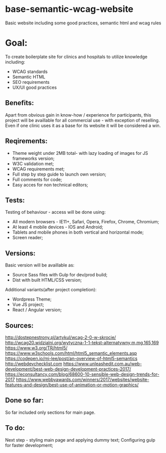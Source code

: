 # base-semantic-wcag-website
Basic website including some good practices, semantic html and wcag rules

# Goal:
To create boilerplate site for clinics and hospitals to utilize knowledge including:
* WCAG standards
* Semantic HTML
* SEO requirements
* UX/UI good practices

## Benefits:
Apart from obvious gain in know-how / experience for participants, this project will be availlable for all commercial use - with exception of reselling.
Even if one clinic uses it as a base for its website it will be considered a win.

## Reqirements:
* Theme weight under 2MB total- with lazy loading of images for JS frameworks version;
* W3C validation met;
* WCAG requirements met;
* Full step by step guide to launch own version;
* Full comments for code;
* Easy acces for non technical editors;

## Tests:
Testing of behaviour - access will be done using:
* All modern browsers - IE11+, Safari, Opera, Firefox, Chrome, Chromium;
* At least 4 mobile devices - IOS and Android;
* Tablets and mobile phones in both vertical and horizontal mode;
* Screen reader;

## Versions:
Basic version will be availlable as:
* Source Sass files with Gulp for dev/prod build;
* Dist with built HTML/CSS version;

Additional variants(after project completion):
* Wordpress Theme;
* Vue JS project;
* React / Angular version;


## Sources:
http://dostepnestrony.pl/artykul/wcag-2-0-w-skrocie/
http://wcag20.widzialni.org/wytyczna-1-1-tekst-alternatywny,m,mg,165,169
https://www.w3.org/TR/html5/
https://www.w3schools.com/html/html5_semantic_elements.asp
https://codepen.io/mi-lee/post/an-overview-of-html5-semantics
http://webdevchecklist.com
https://www.unleashedit.com.au/web-development/best-web-design-development-practices-2017/
https://econsultancy.com/blog/68600-10-sensible-web-design-trends-for-2017
https://www.webbyawards.com/winners/2017/websites/website-features-and-design/best-use-of-animation-or-motion-graphics/




## Done so far:
So far included only sections for main page.


## To do:
Next step - styling main page and applying dummy text;
Configuring gulp for faster development;
